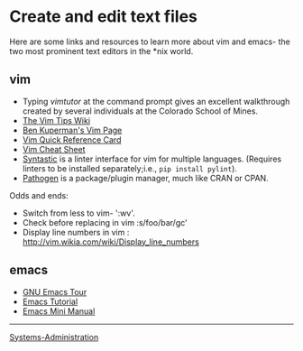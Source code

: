 

Create and edit text files
==========================

Here are some links and resources to learn more about vim and emacs- the two most prominent text editors in the \*nix world.

vim
---

-   Typing *vimtutor* at the command prompt gives an excellent walkthrough created by several individuals at the Colorado School of Mines.
-   [The Vim Tips Wiki](http://vim.wikia.com/wiki/Vim_Tips_Wiki)
-   [Ben Kuperman's Vim Page](https://www.cs.oberlin.edu/~kuperman/help/vim/)
-   [Vim Quick Reference Card](http://tnerual.eriogerg.free.fr/vim.html)
-   [Vim Cheat Sheet](http://vimcheatsheet.com/)
-   [Syntastic](https://github.com/vim-syntastic/syntastic) is a linter interface for vim for multiple languages. (Requires linters to be installed separately;i.e., `pip install pylint`).
-   [Pathogen](https://github.com/tpope/vim-pathogen) is a package/plugin manager, much like CRAN or CPAN.

Odds and ends:

-   Switch from less to vim- ':wv'.
-   Check before replacing in vim :s/foo/bar/gc'
-   Display line numbers in vim : <http://vim.wikia.com/wiki/Display_line_numbers>

emacs
-----

-   [GNU Emacs Tour](http://www.gnu.org/software/emacs/tour/)
-   [Emacs Tutorial](http://www2.lib.uchicago.edu/keith/tcl-course/emacs-tutorial.html)
-   [Emacs Mini Manual](http://tuhdo.github.io/emacs-tutor.html)

* * * * *

[Systems-Administration](../Systems-Administration)
